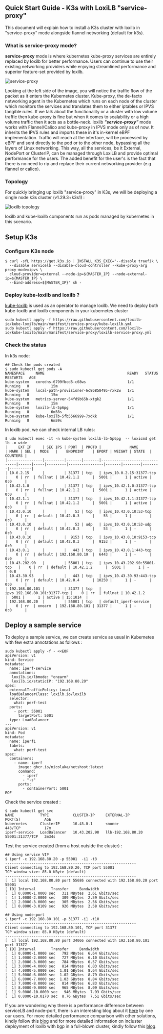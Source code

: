## Quick Start Guide -  K3s with LoxiLB "service-proxy" 

This document will explain how to install a K3s cluster with loxilb in "service-proxy" mode alongside flannel networking (default for k3s). 

### What is service-proxy mode?
<b>service-proxy</b> mode is where kubernetes kube-proxy services are entirely replaced by loxilb for better performance. Users can continue to use their existing networking providers while enjoying streamlined performance and superior feature-set provided by loxilb. 

![service-proxy](photos/service-proxy.svg)   

Looking at the left side of the image, you will notice the traffic flow of the packet as it enters the Kubernetes cluster. Kube-proxy, the de-facto networking agent in the Kubernetes which runs on each node of the cluster which monitors the services and translates them to either iptables or IPVS tangible rules. If we talk about the functionality or a cluster with low volume traffic then kube-proxy is fine but when it comes to scalability or a high volume traffic then it acts as a bottle-neck.
loxilb <b><i>"service-proxy"</i></b> mode works with Flannel/Calico and kube-proxy in IPVS mode only as of now. It inherits the IPVS rules and imports these in it's in-kernel eBPF implementation. Traffic will reach at the interface, will be processed by eBPF and sent directly to the pod or to the other node, bypassing all the layers of Linux networking. This way, all the services, be it External, NodePort or ClusterIP, can be managed through LoxiLB and provide optimal performance for the users. The added benefit for the user's is the fact that there is no need to rip and replace their current networking provider (e.g flannel or calico).

### Topology   

For quickly bringing up loxilb "service-proxy" in K3s, we will be deploying a single node k3s cluster (v1.29.3+k3s1) :   

![loxilb topology](photos/service-proxy-topo.png)

loxilb and kube-loxilb components run as pods managed by kubernetes in this scenario.

## Setup K3s
### Configure K3s node
```
$ curl -sfL https://get.k3s.io | INSTALL_K3S_EXEC="--disable traefik \
  --disable servicelb --disable-cloud-controller --kube-proxy-arg proxy-mode=ipvs \
  cloud-provider=external --node-ip=${MASTER_IP} --node-external-ip=${MASTER_IP} \
  --bind-address=${MASTER_IP}" sh -
```
### Deploy kube-loxilb and loxilb ?
[kube-loxilb](https://github.com/loxilb-io/kube-loxilb) is used as an operator to manage loxilb. We need to deploy both kube-loxilb and loxilb components in your kubernetes cluster
```
sudo kubectl apply -f https://raw.githubusercontent.com/loxilb-io/kube-loxilb/main/manifest/service-proxy/kube-loxilb.yml
sudo kubectl apply -f https://raw.githubusercontent.com/loxilb-io/kube-loxilb/main/manifest/service-proxy/loxilb-service-proxy.yml
```

### Check the status
In k3s node:
```
## Check the pods created
$ sudo kubectl get pods -A
NAMESPACE     NAME                                      READY   STATUS    RESTARTS   AGE
kube-system   coredns-6799fbcd5-c68ws                   1/1     Running   0          15m
kube-system   local-path-provisioner-6c86858495-rxk2w   1/1     Running   0          15m
kube-system   metrics-server-54fd9b65b-xtgk2            1/1     Running   0          15m
kube-system   loxilb-lb-5p6pg                           1/1     Running   0          6m58s
kube-system   kube-loxilb-5fb5566999-7xdkk              1/1     Running   0          6m59s
```
In loxilb pod, we can check internal LB rules:
```
$ udo kubectl exec -it -n kube-system loxilb-lb-5p6pg  -- loxicmd get lb -o wide
|     EXT IP     | SEC IPS | PORT  | PROTO |             NAME              | MARK | SEL |  MODE   |    ENDPOINT    | EPORT | WEIGHT | STATE  | COUNTERS |
|----------------|---------|-------|-------|-------------------------------|------|-----|---------|----------------|-------|--------|--------|----------|
| 10.0.2.15      |         | 31377 | tcp   | ipvs_10.0.2.15:31377-tcp      |    0 | rr  | fullnat | 10.42.1.2      |  5001 |      1 | active | 0:0      |
| 10.42.1.0      |         | 31377 | tcp   | ipvs_10.42.1.0:31377-tcp      |    0 | rr  | fullnat | 10.42.1.2      |  5001 |      1 | active | 0:0      |
| 10.42.1.1      |         | 31377 | tcp   | ipvs_10.42.1.1:31377-tcp      |    0 | rr  | fullnat | 10.42.1.2      |  5001 |      1 | active | 0:0      |
| 10.43.0.10     |         |    53 | tcp   | ipvs_10.43.0.10:53-tcp        |    0 | rr  | default | 10.42.0.3      |    53 |      1 | -      | 0:0      |
| 10.43.0.10     |         |    53 | udp   | ipvs_10.43.0.10:53-udp        |    0 | rr  | default | 10.42.0.3      |    53 |      1 | -      | 0:0      |
| 10.43.0.10     |         |  9153 | tcp   | ipvs_10.43.0.10:9153-tcp      |    0 | rr  | default | 10.42.0.3      |  9153 |      1 | -      | 0:0      |
| 10.43.0.1      |         |   443 | tcp   | ipvs_10.43.0.1:443-tcp        |    0 | rr  | default | 192.168.80.10  |  6443 |      1 | -      | 0:0      |
| 10.43.202.90   |         | 55001 | tcp   | ipvs_10.43.202.90:55001-tcp   |    0 | rr  | default | 10.42.1.2      |  5001 |      1 | -      | 0:0      |
| 10.43.30.93    |         |   443 | tcp   | ipvs_10.43.30.93:443-tcp      |    0 | rr  | default | 10.42.0.4      | 10250 |      1 | -      | 0:0      |
| 192.168.80.101 |         | 31377 | tcp   | ipvs_192.168.80.101:31377-tcp |    0 | rr  | fullnat | 10.42.1.2      |  5001 |      1 | active | 15:1014  |
| 192.168.80.20  |         | 55001 | tcp   | default_iperf-service         |    0 | rr  | onearm  | 192.168.80.101 | 31377 |      1 | -      | 0:0      |
```

## Deploy a sample service

To deploy a sample service, we can create service as usual in Kubernetes with few extra annotations as follows :
```
sudo kubectl apply -f - <<EOF
apiVersion: v1
kind: Service
metadata:
  name: iperf-service
  annotations:
   loxilb.io/lbmode: "onearm" 
   loxilb.io/staticIP: "192.168.80.20"
spec:
  externalTrafficPolicy: Local
  loadBalancerClass: loxilb.io/loxilb
  selector:
    what: perf-test
  ports:
    - port: 55001
      targetPort: 5001
  type: LoadBalancer
---
apiVersion: v1
kind: Pod
metadata:
  name: iperf1
  labels:
    what: perf-test
spec:
  containers:
    - name: iperf
      image: ghcr.io/nicolaka/netshoot:latest
      command:
        - iperf
        - "-s"
      ports:
        - containerPort: 5001
EOF
```

Check the service created :
```
$ sudo kubectl get svc
NAME            TYPE           CLUSTER-IP     EXTERNAL-IP         PORT(S)           AGE
kubernetes      ClusterIP      10.43.0.1      <none>              443/TCP           17m
iperf-service   LoadBalancer   10.43.202.90   llb-192.168.80.20   55001:31377/TCP   2m34s
```

Test the service created (from a host outside the cluster) :
```
## Using service VIP
$ iperf -c 192.168.80.20 -p 55001  -i1 -t3
------------------------------------------------------------
Client connecting to 192.168.80.20, TCP port 55001
TCP window size: 85.0 KByte (default)
------------------------------------------------------------
[  1] local 192.168.80.80 port 55686 connected with 192.168.80.20 port 55001
[ ID] Interval       Transfer     Bandwidth
[  1] 0.0000-1.0000 sec   311 MBytes  2.61 Gbits/sec
[  1] 1.0000-2.0000 sec   309 MBytes  2.59 Gbits/sec
[  1] 2.0000-3.0000 sec   305 MBytes  2.56 Gbits/sec
[  1] 0.0000-3.0109 sec   926 MBytes  2.58 Gbits/sec

## Using node-port
$ iperf -c 192.168.80.101 -p 31377 -i1 -t10
------------------------------------------------------------
Client connecting to 192.168.80.101, TCP port 31377
TCP window size: 85.0 KByte (default)
------------------------------------------------------------
[  1] local 192.168.80.80 port 34066 connected with 192.168.80.101 port 31377
[ ID] Interval       Transfer     Bandwidth
[  1] 0.0000-1.0000 sec   792 MBytes  6.64 Gbits/sec
[  1] 1.0000-2.0000 sec   727 MBytes  6.10 Gbits/sec
[  1] 2.0000-3.0000 sec   784 MBytes  6.57 Gbits/sec
[  1] 3.0000-4.0000 sec   814 MBytes  6.83 Gbits/sec
[  1] 4.0000-5.0000 sec  1.01 GBytes  8.64 Gbits/sec
[  1] 5.0000-6.0000 sec  1.02 GBytes  8.79 Gbits/sec
[  1] 6.0000-7.0000 sec  1.03 GBytes  8.84 Gbits/sec
[  1] 7.0000-8.0000 sec   814 MBytes  6.83 Gbits/sec
[  1] 8.0000-9.0000 sec   965 MBytes  8.09 Gbits/sec
[  1] 9.0000-10.0000 sec   946 MBytes  7.93 Gbits/sec
[  1] 0.0000-10.0170 sec  8.76 GBytes  7.51 Gbits/sec
```
If you are wondering why there is a performance difference between serviceLB and node-port, there is an interesting blog about it [here](https://cloudybytes.medium.com/kubernetes-services-achieving-optimal-performance-is-elusive-5def5183c281) by one our users. For more detailed performance comparison with other solutions, kindly follow this [blog](https://www.loxilb.io/post/loxilb-cluster-networking-elevating-k8s-networking-capabilities) and for more detailed information
on incluster deployment of loxilb with bgp in a full-blown cluster, kindly follow this [blog](https://www.loxilb.io/post/k8s-nuances-of-in-cluster-external-service-lb-with-loxilb).   
